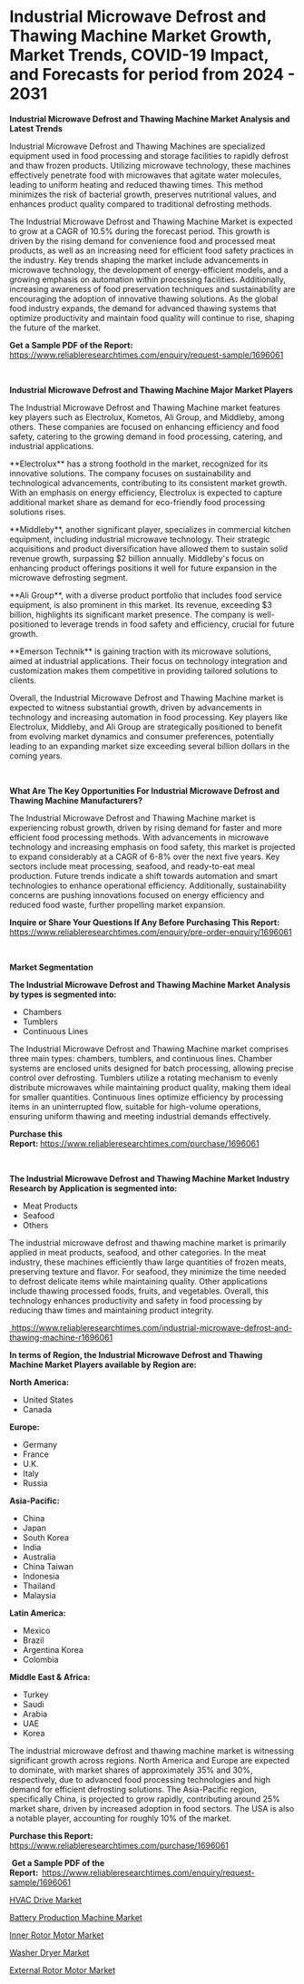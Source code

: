 <p><h1>Industrial Microwave Defrost and Thawing Machine Market Growth, Market Trends, COVID-19 Impact, and Forecasts for period from 2024 - 2031</h1></p><p><strong>Industrial Microwave Defrost and Thawing Machine Market Analysis and Latest Trends</strong></p>
<p><p>Industrial Microwave Defrost and Thawing Machines are specialized equipment used in food processing and storage facilities to rapidly defrost and thaw frozen products. Utilizing microwave technology, these machines effectively penetrate food with microwaves that agitate water molecules, leading to uniform heating and reduced thawing times. This method minimizes the risk of bacterial growth, preserves nutritional values, and enhances product quality compared to traditional defrosting methods.</p><p>The Industrial Microwave Defrost and Thawing Machine Market is expected to grow at a CAGR of 10.5% during the forecast period. This growth is driven by the rising demand for convenience food and processed meat products, as well as an increasing need for efficient food safety practices in the industry. Key trends shaping the market include advancements in microwave technology, the development of energy-efficient models, and a growing emphasis on automation within processing facilities. Additionally, increasing awareness of food preservation techniques and sustainability are encouraging the adoption of innovative thawing solutions. As the global food industry expands, the demand for advanced thawing systems that optimize productivity and maintain food quality will continue to rise, shaping the future of the market.</p></p>
<p><strong>Get a Sample PDF of the Report:&nbsp;</strong> <a href="https://www.reliableresearchtimes.com/enquiry/request-sample/1696061?utm_campaign=1400&utm_medium=2&utm_source=Github&utm_content=ia&utm_term=19102024&utm_id=industrial-microwave-defrost-and-thawing-machine">https://www.reliableresearchtimes.com/enquiry/request-sample/1696061</a></p>
<p>&nbsp;</p>
<p><strong>Industrial Microwave Defrost and Thawing Machine Major Market Players</strong></p>
<p><p>The Industrial Microwave Defrost and Thawing Machine market features key players such as Electrolux, Kometos, Ali Group, and Middleby, among others. These companies are focused on enhancing efficiency and food safety, catering to the growing demand in food processing, catering, and industrial applications.</p><p>**Electrolux** has a strong foothold in the market, recognized for its innovative solutions. The company focuses on sustainability and technological advancements, contributing to its consistent market growth. With an emphasis on energy efficiency, Electrolux is expected to capture additional market share as demand for eco-friendly food processing solutions rises.</p><p>**Middleby**, another significant player, specializes in commercial kitchen equipment, including industrial microwave technology. Their strategic acquisitions and product diversification have allowed them to sustain solid revenue growth, surpassing $2 billion annually. Middleby's focus on enhancing product offerings positions it well for future expansion in the microwave defrosting segment.</p><p>**Ali Group**, with a diverse product portfolio that includes food service equipment, is also prominent in this market. Its revenue, exceeding $3 billion, highlights its significant market presence. The company is well-positioned to leverage trends in food safety and efficiency, crucial for future growth.</p><p>**Emerson Technik** is gaining traction with its microwave solutions, aimed at industrial applications. Their focus on technology integration and customization makes them competitive in providing tailored solutions to clients.</p><p>Overall, the Industrial Microwave Defrost and Thawing Machine market is expected to witness substantial growth, driven by advancements in technology and increasing automation in food processing. Key players like Electrolux, Middleby, and Ali Group are strategically positioned to benefit from evolving market dynamics and consumer preferences, potentially leading to an expanding market size exceeding several billion dollars in the coming years.</p></p>
<p>&nbsp;</p>
<p><strong>What Are The Key Opportunities For Industrial Microwave Defrost and Thawing Machine Manufacturers?</strong></p>
<p><p>The Industrial Microwave Defrost and Thawing Machine market is experiencing robust growth, driven by rising demand for faster and more efficient food processing methods. With advancements in microwave technology and increasing emphasis on food safety, this market is projected to expand considerably at a CAGR of 6-8% over the next five years. Key sectors include meat processing, seafood, and ready-to-eat meal production. Future trends indicate a shift towards automation and smart technologies to enhance operational efficiency. Additionally, sustainability concerns are pushing innovations focused on energy efficiency and reduced food waste, further propelling market expansion.</p></p>
<p><strong>Inquire or Share Your Questions If Any Before Purchasing This Report:</strong> <a href="https://www.reliableresearchtimes.com/enquiry/pre-order-enquiry/1696061?utm_campaign=1400&utm_medium=2&utm_source=Github&utm_content=ia&utm_term=19102024&utm_id=industrial-microwave-defrost-and-thawing-machine">https://www.reliableresearchtimes.com/enquiry/pre-order-enquiry/1696061</a></p>
<p>&nbsp;</p>
<p><strong>Market Segmentation</strong></p>
<p><strong>The Industrial Microwave Defrost and Thawing Machine Market Analysis by types is segmented into:</strong></p>
<p><ul><li>Chambers</li><li>Tumblers</li><li>Continuous Lines</li></ul></p>
<p><p>The Industrial Microwave Defrost and Thawing Machine market comprises three main types: chambers, tumblers, and continuous lines. Chamber systems are enclosed units designed for batch processing, allowing precise control over defrosting. Tumblers utilize a rotating mechanism to evenly distribute microwaves while maintaining product quality, making them ideal for smaller quantities. Continuous lines optimize efficiency by processing items in an uninterrupted flow, suitable for high-volume operations, ensuring uniform thawing and meeting industrial demands effectively.</p></p>
<p><strong>Purchase this Report:&nbsp;</strong><a href="https://www.reliableresearchtimes.com/purchase/1696061?utm_campaign=1400&utm_medium=2&utm_source=Github&utm_content=ia&utm_term=19102024&utm_id=industrial-microwave-defrost-and-thawing-machine">https://www.reliableresearchtimes.com/purchase/1696061</a></p>
<p>&nbsp;</p>
<p><strong>The Industrial Microwave Defrost and Thawing Machine Market Industry Research by Application is segmented into:</strong></p>
<p><ul><li>Meat Products</li><li>Seafood</li><li>Others</li></ul></p>
<p><p>The industrial microwave defrost and thawing machine market is primarily applied in meat products, seafood, and other categories. In the meat industry, these machines efficiently thaw large quantities of frozen meats, preserving texture and flavor. For seafood, they minimize the time needed to defrost delicate items while maintaining quality. Other applications include thawing processed foods, fruits, and vegetables. Overall, this technology enhances productivity and safety in food processing by reducing thaw times and maintaining product integrity.</p></p>
<p><a href="https://www.reliableresearchtimes.com/industrial-microwave-defrost-and-thawing-machine-r1696061?utm_campaign=1400&utm_medium=2&utm_source=Github&utm_content=ia&utm_term=19102024&utm_id=industrial-microwave-defrost-and-thawing-machine">&nbsp;https://www.reliableresearchtimes.com/industrial-microwave-defrost-and-thawing-machine-r1696061</a></p>
<p><strong>In terms of Region, the Industrial Microwave Defrost and Thawing Machine Market Players available by Region are:</strong></p>
<p>
    <p> <strong> North America: </strong>
        <ul>
            <li>United States</li>
            <li>Canada</li>
        </ul>
        </p> 
    <p> <strong> Europe: </strong>
        <ul>
            <li>Germany</li>
            <li>France</li>
            <li>U.K.</li>
            <li>Italy</li>
            <li>Russia</li>
        </ul>
        </p> 
    <p> <strong> Asia-Pacific: </strong>
        <ul>
            <li>China</li>
            <li>Japan</li>
            <li>South Korea</li>
            <li>India</li>
            <li>Australia</li>
            <li>China Taiwan</li>
            <li>Indonesia</li>
            <li>Thailand</li>
            <li>Malaysia</li>
        </ul>
        </p> 
    <p> <strong> Latin America: </strong>
        <ul>
            <li>Mexico</li>
            <li>Brazil</li>
            <li>Argentina Korea</li>
            <li>Colombia</li>
        </ul>
        </p> 
    <p> <strong> Middle East & Africa: </strong>
        <ul>
            <li>Turkey</li>
            <li>Saudi</li>
            <li>Arabia</li>
            <li>UAE</li>
            <li>Korea</li>
        </ul>
    </p>
    </p>
<p><p>The industrial microwave defrost and thawing machine market is witnessing significant growth across regions. North America and Europe are expected to dominate, with market shares of approximately 35% and 30%, respectively, due to advanced food processing technologies and high demand for efficient defrosting solutions. The Asia-Pacific region, specifically China, is projected to grow rapidly, contributing around 25% market share, driven by increased adoption in food sectors. The USA is also a notable player, accounting for roughly 10% of the market.</p></p>
<p><strong>Purchase this Report: </strong><a href="https://www.reliableresearchtimes.com/purchase/1696061?utm_campaign=1400&utm_medium=2&utm_source=Github&utm_content=ia&utm_term=19102024&utm_id=industrial-microwave-defrost-and-thawing-machine">https://www.reliableresearchtimes.com/purchase/1696061</a></p>
<p>&nbsp;<strong>Get a Sample PDF of the Report:&nbsp;&nbsp;</strong><a href="https://www.reliableresearchtimes.com/enquiry/request-sample/1696061?utm_campaign=1400&utm_medium=2&utm_source=Github&utm_content=ia&utm_term=19102024&utm_id=industrial-microwave-defrost-and-thawing-machine">https://www.reliableresearchtimes.com/enquiry/request-sample/1696061</a></p>
<p><strong></strong></p>
<p><p><a href="https://www.linkedin.com/pulse/global-hvac-drive-market-analysis-key-trends-future-projections-yvfec?utm_campaign=1400&utm_medium=2&utm_source=Github&utm_content=ia&utm_term=19102024&utm_id=industrial-microwave-defrost-and-thawing-machine">HVAC Drive Market</a></p><p><a href="https://www.linkedin.com/pulse/battery-production-machine-market-research-report-2024-2031-hryxc?utm_campaign=1400&utm_medium=2&utm_source=Github&utm_content=ia&utm_term=19102024&utm_id=industrial-microwave-defrost-and-thawing-machine">Battery Production Machine Market</a></p><p><a href="https://www.linkedin.com/pulse/unveiling-market-trends-global-inner-rotor-motor-growth-regional-ljimc?utm_campaign=1400&utm_medium=2&utm_source=Github&utm_content=ia&utm_term=19102024&utm_id=industrial-microwave-defrost-and-thawing-machine">Inner Rotor Motor Market</a></p><p><a href="https://github.com/wwwkeltoum/Market-Research-Report-List-5/blob/main/washer-dryer-market.md?utm_campaign=1400&utm_medium=2&utm_source=Github&utm_content=ia&utm_term=19102024&utm_id=industrial-microwave-defrost-and-thawing-machine">Washer Dryer Market</a></p><p><a href="https://www.linkedin.com/pulse/external-rotor-motor-market-essentials-key-players-demand-drivers-jngjc?utm_campaign=1400&utm_medium=2&utm_source=Github&utm_content=ia&utm_term=19102024&utm_id=industrial-microwave-defrost-and-thawing-machine">External Rotor Motor Market</a></p></p>